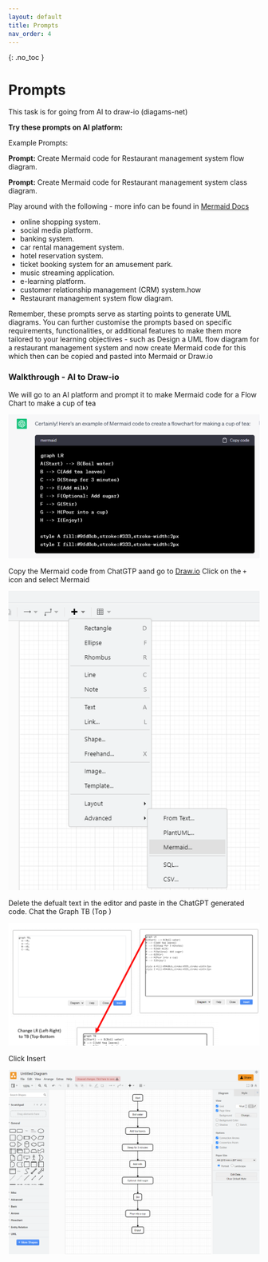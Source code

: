 ```yaml
---
layout: default
title: Prompts
nav_order: 4
---
```


{: .no_toc }

# Prompts

This task is for going from AI to draw-io (diagams-net)

**Try these prompts on AI platform:**

Example Prompts:

**Prompt:** Create Mermaid code for Restaurant management system flow diagram.

**Prompt:** Create Mermaid code for Restaurant management system class diagram.

Play around with the following - more info can be found in [Mermaid Docs](https://mermaid.js.org/intro/)

* online shopping system.
* social media platform.
* banking system.
* car rental management system.
* hotel reservation system.
* ticket booking system for an amusement park.
* music streaming application.
* e-learning platform.
* customer relationship management (CRM) system.how
* Restaurant management system flow diagram.

Remember, these prompts serve as starting points to generate UML diagrams. You can further customise the prompts based on specific requirements, functionalities, or additional features to make them more tailored to your learning objectives - such as Design a UML flow diagram for a restaurant management system and now create Mermaid code for this which then can be copied and pasted into Mermaid or Draw.io

### Walkthrough - AI to Draw-io
We will go to an AI platform and prompt it to make Mermaid code for a Flow Chart to make a cup of tea

![](../img/chat_gtp_prompt.png)

Copy the Mermaid code from ChatGTP aand go to [Draw.io](https://app.diagrams.net/) Click on the `+` icon and select Mermaid

![](../img/draw_mermaid.png)

Delete the defualt text in the editor and paste in the ChatGPT generated code. Chat the Graph TB (Top )

![](../img/Screenshot.png)

Click Insert

![](../img/draw_mediad_1.png)






